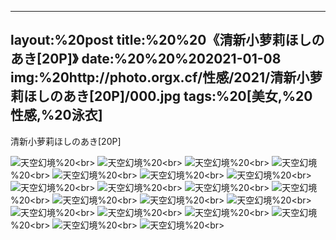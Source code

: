 ﻿---
layout:%20post
title:%20%20《清新小萝莉ほしのあき[20P]》
date:%20%20%202021-01-08
img:%20http://photo.orgx.cf/性感/2021/清新小萝莉ほしのあき[20P]/000.jpg
tags:%20[美女,%20性感,%20泳衣]
---

清新小萝莉ほしのあき[20P]



![天空幻境](http://photo.orgx.cf/性感/2021/清新小萝莉ほしのあき[20P]/001.jpg%20''天空幻境'')%20<br>
![天空幻境](http://photo.orgx.cf/性感/2021/清新小萝莉ほしのあき[20P]/002.jpg%20''天空幻境'')%20<br>
![天空幻境](http://photo.orgx.cf/性感/2021/清新小萝莉ほしのあき[20P]/003.jpg%20''天空幻境'')%20<br>
![天空幻境](http://photo.orgx.cf/性感/2021/清新小萝莉ほしのあき[20P]/004.jpg%20''天空幻境'')%20<br>
![天空幻境](http://photo.orgx.cf/性感/2021/清新小萝莉ほしのあき[20P]/005.jpg%20''天空幻境'')%20<br>
![天空幻境](http://photo.orgx.cf/性感/2021/清新小萝莉ほしのあき[20P]/006.jpg%20''天空幻境'')%20<br>
![天空幻境](http://photo.orgx.cf/性感/2021/清新小萝莉ほしのあき[20P]/007.jpg%20''天空幻境'')%20<br>
![天空幻境](http://photo.orgx.cf/性感/2021/清新小萝莉ほしのあき[20P]/008.jpg%20''天空幻境'')%20<br>
![天空幻境](http://photo.orgx.cf/性感/2021/清新小萝莉ほしのあき[20P]/009.jpg%20''天空幻境'')%20<br>
![天空幻境](http://photo.orgx.cf/性感/2021/清新小萝莉ほしのあき[20P]/010.jpg%20''天空幻境'')%20<br>
![天空幻境](http://photo.orgx.cf/性感/2021/清新小萝莉ほしのあき[20P]/011.jpg%20''天空幻境'')%20<br>
![天空幻境](http://photo.orgx.cf/性感/2021/清新小萝莉ほしのあき[20P]/012.jpg%20''天空幻境'')%20<br>
![天空幻境](http://photo.orgx.cf/性感/2021/清新小萝莉ほしのあき[20P]/013.jpg%20''天空幻境'')%20<br>
![天空幻境](http://photo.orgx.cf/性感/2021/清新小萝莉ほしのあき[20P]/014.jpg%20''天空幻境'')%20<br>
![天空幻境](http://photo.orgx.cf/性感/2021/清新小萝莉ほしのあき[20P]/015.jpg%20''天空幻境'')%20<br>
![天空幻境](http://photo.orgx.cf/性感/2021/清新小萝莉ほしのあき[20P]/016.jpg%20''天空幻境'')%20<br>
![天空幻境](http://photo.orgx.cf/性感/2021/清新小萝莉ほしのあき[20P]/017.jpg%20''天空幻境'')%20<br>
![天空幻境](http://photo.orgx.cf/性感/2021/清新小萝莉ほしのあき[20P]/018.jpg%20''天空幻境'')%20<br>
![天空幻境](http://photo.orgx.cf/性感/2021/清新小萝莉ほしのあき[20P]/019.jpg%20''天空幻境'')%20<br>
![天空幻境](http://photo.orgx.cf/性感/2021/清新小萝莉ほしのあき[20P]/020.jpg%20''天空幻境'')%20<br>